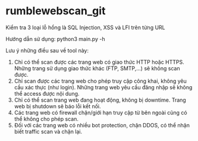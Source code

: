 # rumblewebscan_git

 Kiểm tra 3 loại lỗ hổng là SQL Injection, XSS và LFI trên từng URL

 Hướng dẫn sử dụng: python3 main.py -h 


Lưu ý những điều sau về tool này:
1. Chỉ có thể scan được các trang web có giao thức HTTP hoặc HTTPS. Những trang sử dụng giao thức khác (FTP, SMTP,...) sẽ không scan được.
2. Chỉ scan được các trang web cho phép truy cập công khai, không yêu cầu xác thực (như login). Những trang web yêu cầu đăng nhập sẽ không thể access được nội dung.
3. Chỉ có thể scan trang web đang hoạt động, không bị downtime. Trang web bị shutdown sẽ báo lỗi kết nối.
4. Các trang web có firewall chặn/giới hạn truy cập từ bên ngoài cũng có thể không cho phép scan.
5. Đối với các trang web có nhiều bot protection, chặn DDOS, có thể nhận biết traffic scan và chặn lại.